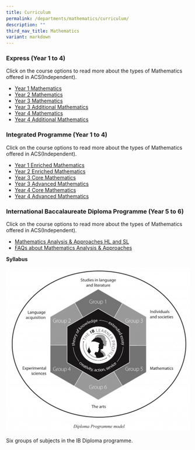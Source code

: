 ```yaml
---
title: Curriculum
permalink: /departments/mathematics/curriculum/
description: ""
third_nav_title: Mathematics
variant: markdown
---
```

### Express (Year 1 to 4)

Click on the course options to read more about the types of Mathematics offered in ACS(Independent).

*   <a href="/files/Our%20Departments/Mathematics/Year-1-Express-Mathematics.pdf" target="_blank">Year 1&nbsp;Mathematics</a>
*   <a href="/files/Our%20Departments/Mathematics%202024/Year_2_Express_Mathematics.pdf" target="_blank">Year 2&nbsp;Mathematics</a>
*   <a href="/files/Our%20Departments/Mathematics%202024/Year_3_Express_Mathematics.pdf" target="_blank">Year 3 Mathematics</a>
*   <a href="/files/Our%20Departments/Mathematics/Year-3-Express-Additional-Mathematics.pdf" target="_blank">Year 3 Additional Mathematics</a>
*   <a href="/files/Our%20Departments/Mathematics%202024/Year_4_Express_Mathematics.pdf" target="_blank">Year 4 Mathematics</a>
*   <a href="/files/Our%20Departments/Mathematics%202024/Year_4_Express_Add_Math.pdf" target="_blank">Year 4 Additional Mathematics</a>

### Integrated Programme (Year 1 to 4)

Click on the course options to read more about the types of Mathematics offered in ACS(Independent).

*   <a href="/files/Our%20Departments/Mathematics%202024/Year_1IP_Enriched_Mathematics.pdf" target="_blank">Year 1 Enriched Mathematics</a>
*   <a href="/files/Our%20Departments/Mathematics%202024/Year_2IP_Enriched_Mathematics__1_.pdf" target="_blank">Year 2 Enriched Mathematics</a>
*   <a href="/files/Our%20Departments/Mathematics%202024/Year_3IP_Core_Mathematics.pdf" target="_blank">Year 3 Core Mathematics</a>
*   <a href="/files/Our%20Departments/Mathematics/Y3IP_Advanced-Math.pdf" target="_blank">Year 3 Advanced Mathematics</a>
*   <a href="/files/Our%20Departments/Mathematics%202024/Year_4IP_Core_Math.pdf" target="_blank">Year 4 Core Mathematics</a>
*   <a href="/files/Our%20Departments/Mathematics%202024/Year_4IP_Adv_Math.pdf" target="_blank">Year 4 Advanced Mathematics</a>

### International Baccalaureate Diploma Programme (Year 5 to 6)

Click on the course options to read more about the types of Mathematics offered in ACS(Independent).

*   <a href="/files/Our%20Departments/Mathematics/subject-brief-dp-math-analysis-and-approaches-en.pdf" target="_blank">Mathematics Analysis &amp; Approaches HL and SL</a>
*   <a href="/files/Our%20Departments/Mathematics/FAQ-on-Maths-AA.pdf" target="_blank">FAQs about Mathematics Analysis &amp; Approaches</a>

**Syllabus**

<a href="/images/Our%20Departments/Diploma-Programme-Model-1024x911-1024x911.jpg"> <img src="/images/Our%20Departments/Diploma-Programme-Model-1024x911-1024x911.jpg"></a>

Six groups of subjects in the IB Diploma programme.